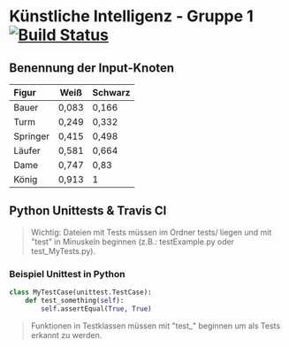 # Künstliche Intelligenz - Gruppe 1 [![Build Status](https://travis-ci.com/deep-green/ki1.svg?branch=master)](https://travis-ci.com/deep-green/ki1)

## Benennung der Input-Knoten

| **Figur**| **Weiß**|   **Schwarz**   |
|:-----|:----------:|:-------------------
| Bauer  | 0,083 | 0,166 |
| Turm | 0,249 | 0,332 |
| Springer | 0,415 | 0,498 |
| Läufer | 0,581 | 0,664 |
| Dame | 0,747 | 0,83 |
| König | 0,913 | 1 |

## Python Unittests & Travis CI
> Wichtig: Dateien mit Tests müssen im Ordner tests/ liegen und mit "test" in Minuskeln beginnen (z.B.: testExample.py oder test_MyTests.py).

### Beispiel Unittest in Python
```python
class MyTestCase(unittest.TestCase):
    def test_something(self):
        self.assertEqual(True, True)
```
> Funktionen in Testklassen müssen mit "test_" beginnen um als Tests erkannt zu werden.
